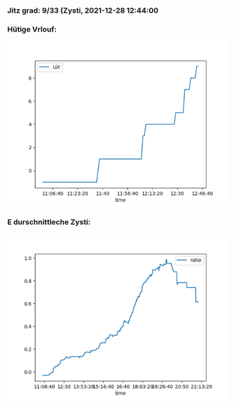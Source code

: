 ### Jitz grad: 9/33 (Zysti, 2021-12-28 12:44:00

### Hütige Vrlouf:
![Graph](Today.png)

### E durschnittleche Zysti:
![Graph](Zysti.png)